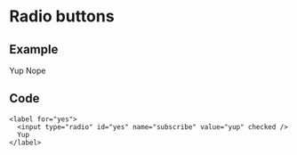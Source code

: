 # Radio buttons

## Example

Yup Nope

## Code

    <label for="yes">
      <input type="radio" id="yes" name="subscribe" value="yup" checked />
      Yup
    </label>
